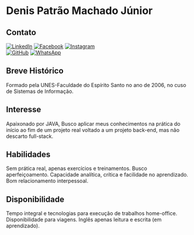 # Denis Patrão Machado Júnior

## Contato
[![LinkedIn](https://img.shields.io/badge/LinkedIn-0077B5?style=for-the-badge&logo=linkedin&logoColor=white)](https://www.linkedin.com/in/SEUUSERNAME/) [![Facebook](https://img.shields.io/badge/Facebook-1877F2?style=for-the-badge&logo=facebook&logoColor=white)](https://www.facebook.com/SEUUSERNAME/)    [![Instagram](https://img.shields.io/badge/-Instagram-%23E4405F?style=for-the-badge&logo=instagram&logoColor=white)](https://www.instagram.com/SEUUSERNAME/)   
 [![GitHub](https://img.shields.io/badge/GitHub-100000?style=for-the-badge&logo=github&logoColor=white)](https://github.com/SEUUSERNAME) [![WhatsApp](https://img.shields.io/badge/WhatsApp-25D366?style=for-the-badge&logo=whatsapp&logoColor=white)](https://wa.me/DDI+DDD+SEU_NUMERO_WHATSAPP)

 ## Breve Histórico
 Formado pela UNES-Faculdade do Espírito Santo no ano de 2006, no cuso de Sistemas de Informação.

 ## Interesse
 Apaixonado por JAVA, Busco aplicar meus conhecimentos na prática do início ao fim de um projeto real voltado a um projeto back-end, mas não descarto full-stack.

 ## Habilidades
 Sem prática real, apenas exercícios e treinamentos. Busco aperfeiçoamento. Capacidade analítica, crítica e facilidade no aprendizado. Bom relacionamento interpessoal.

 ## Disponibilidade
 Tempo integral e tecnologias para execução de trabalhos home-office. Disponibilidade para viagens. Inglês apenas leitura e escrita (em aprendizado).